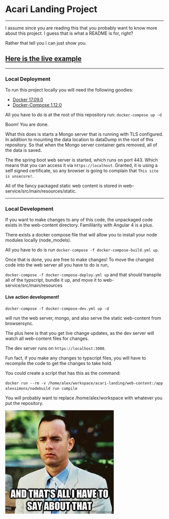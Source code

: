 # Acari Landing Project

---

I assume since you are reading this that you probably want to know more about this project.
I guess that is what a README is for, right?

Rather that tell you I can just show you.

## [Here is the live example](https://acari.io)

---

### Local Deployment

To run this project locally you will need the following goodies:

 - [Docker 17.09.0](https://www.docker.com/) 
 - [Docker-Compose 1.12.0](https://docs.docker.com/compose/install/)
 
All you have to do is at the root of this repository run:
    `docker-compose up -d`

Boom! You are done.

What this does is starts a Mongo server that is running with TLS configured.
In addition to mounting the data location to dataDump in the root of this repository.
So that when the Mongo server container gets removed, all of the data is saved.

The the spring boot web server is started, which runs on port 443.
Which means that you can access it via `https://localhost`. 
Granted, it is using a self signed certificate, so any browser is going to complain that `This site is unsecure!`.

All of the fancy packaged static web content is stored in web-service/src/main/resources/static.

---

### Local Development

If you want to make changes to any of this code, the unpackaged code exists in the web-content directory.
Famililarity with Angular 4 is a plus.

There exists a docker compose file that will allow you to install your node modules locally (node_models).

All you have to do is run `docker-compose -f docker-compose-build.yml up`.

Once that is done, you are free to make changes!
To move the changed code into the web server all you have to do is run, 


`docker-compose -f docker-compose-deploy.yml up` and that should transpile all of the typscript, bundle it up, and move it to web-service/src/main/resources

#### Live action development!

`docker-compose -f docker-compose-dev.yml up -d` 

will run the web server, mongo, and also serve the static web-content from browsersync.

The plus here is that you get live change updates, as the dev server will watch all web-content files for changes.

The dev server runs on `https://localhost:3000`. 

Fun fact, if you make any changes to typscript files, you will have to recompile the code to get the changes to take hold.

You could create a script that has this as the command:

`docker run --rm -v /home/alex/workspace/acari-landing/web-content:/app alexsimons/nodebuild run compile` 

You will probably want to replace  /home/alex/workspace with whatever you put the repository. 

![END](images/end.jpg)